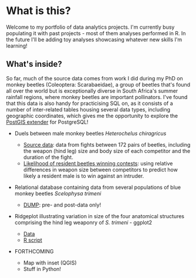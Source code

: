 # What is this?
Welcome to my portfolio of data analytics projects. I'm currently busy populating it with past projects - most of them analyses performed in R. In the future I'll be adding toy analyses showcasing whatever new skills I'm learning!

## What's inside?
So far, much of the source data comes from work I did during my PhD on monkey beetles (Coleoptera: Scarabaeidae), a group of beetles that's found all over the world but is exceptionally diverse in South Africa's summer rainfall regions, where monkey beetles are important pollinators. I've found that this data is also handy for practicising SQL on, as it consists of a number of inter-related tables housing several data types, including geographic coordinates, which gives me the opportunity to explore the [PostGIS extender](www.postgis.net) for PostgreSQL!

-  Duels between male monkey beetles _Heterochelus chiragricus_
    - [Source data](https://github.com/ariellanr/DataAnalystPortfolio/blob/main/beetle_fights_chiragricus.csv): data from fights between 172 pairs of beetles, including the weapon (hind leg) size and body size of each competitor and the duration of the fight.
    - [Likelihood of resident beetles winning contests](https://github.com/ariellanr/DataAnalystPortfolio/blob/main/beetle_glm_rmarkdown.md): using relative differences in weapon size between competitors to predict how likely a resident male is to win against an intruder.

- Relational database containing data from several populations of blue monkey beetles _Scelophysa trimeni_
    - [DUMP](https://github.com/ariellanr/DataAnalystPortfolio/blob/main/monkeybeetle_db.txt): pre- and post-data only!

- Ridgeplot illustrating variation in size of the four anatomical structures comprising the hind leg weaponry of _S. trimeni_ - ggplot2
    - [Data](https://github.com/ariellanr/DataAnalystPortfolio/blob/main/beetle_leg-component_sizes.csv)
    - [R script](https://github.com/ariellanr/DataAnalystPortfolio/blob/main/ridge_plots_17-06-2022.R)

- FORTHCOMING
    - Map with inset (QGIS)
    - Stuff in Python!


